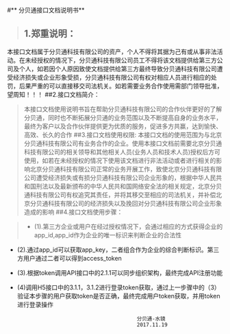 #** 分贝通接口文档说明书**
>##  1.郑重说明：
本接口文档属于分贝通科技有限公司的资产，个人不得将其据为己有或从事非法活动。在未经授权的情况下，分贝通科技有限公司员工不得将该文档提供给第三方公司及个人，如若因个人原因致使文档提供给第三方最终导致分贝通科技有限公司遭受经济损失或企业形象受损，分贝通科技有限公司有权对相应人员进行相应的处罚，后果严重的可以直接移交司法机关。如若需要业务合作使用需部门领导批准，望周知！！！
##2.接口文档简介：

>本接口文档使用说明书旨在帮助分贝通科技有限公司的合作伙伴更好的了解分贝通，同时也不断拓展分贝通的业务范围以及不断提高自身的业务水平，最终为客户以及合作伙伴提供更为优质的服务，促进多方共赢，达到愉快、高效、长久的合作
##3.接口文档使用权限:
>本接口文档的使用范围为与北京分贝通科技有限公司有业务合作的企业。使用本接口文档前需要北京分贝通科技有限公司的相关领导和其他相关人员(业务人员和技术人员)授权后方可使用，如若在未经授权的情况下使用该文档进行非法活动或者进行相关的影响北京分贝通科技有限公司正常的业务开展工作，致使北京分贝通科技有限公司遭受经济损失或有损分贝通科技有限公司企业形象的，根据中华人民共和国刑法以及最新颁布的中华人民共和国网络安全法的相关规定，北京分贝通科技有限公司有权追究其责任，并将其移交至相应的司法机关，并补偿北京分贝通科技有限公司的经济损失以及挽回对分贝通科技有限公司企业形象造成的影响
##4.接口文档使用步骤：



>- (1).第三方企业或用户在经过授权情况下，会通过相应的方式获得企业的app_id,app_id作为企业的唯一标识来判断企业的合法性
- (2).通过app_id可以获取app_key，二者组合作为企业的综合判断标识。第三方用户通过二者可以得到access_token
- (3).根据token调用API接口中的2.1.1可以同步组织架构，最终完成API注册功能
- (4)调用H5接口中的3.1.1，3.1.2进行登录token获取，通过上一步骤中的（3）验证本步骤的用户获取token是否正确，最终完成用户token获取，并用token进行登录操作











                                             分贝通-水镜
                                             2017.11.19
